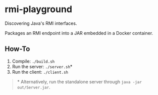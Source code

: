 # rmi-playground

Discovering Java's RMI interfaces.

Packages an RMI endpoint into a JAR embedded in a Docker container.

## How-To

1. Compile: `./build.sh`
2. Run the server: `./server.sh`*
3. Run the client: `./client.sh`

> \* Alternatively, run the standalone server through `java -jar out/Server.jar`.
